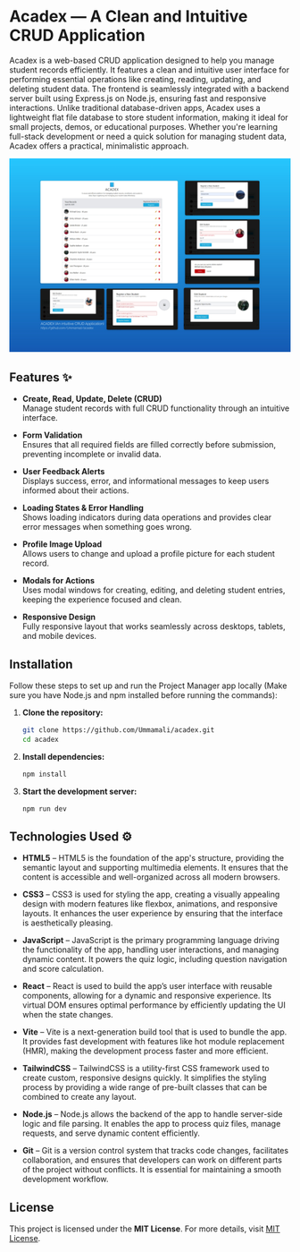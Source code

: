 # Acadex — A Clean and Intuitive CRUD Application

Acadex is a web-based CRUD application designed to help you manage student records efficiently. It features a clean and intuitive user interface for performing essential operations like creating, reading, updating, and deleting student data. The frontend is seamlessly integrated with a backend server built using Express.js on Node.js, ensuring fast and responsive interactions. Unlike traditional database-driven apps, Acadex uses a lightweight flat file database to store student information, making it ideal for small projects, demos, or educational purposes. Whether you're learning full-stack development or need a quick solution for managing student data, Acadex offers a practical, minimalistic approach.

<img alt="Acadex Priview" src="./preview.jpg"/>

## Features ✨

- **Create, Read, Update, Delete (CRUD)**  
  Manage student records with full CRUD functionality through an intuitive interface.

- **Form Validation**  
  Ensures that all required fields are filled correctly before submission, preventing incomplete or invalid data.

- **User Feedback Alerts**  
  Displays success, error, and informational messages to keep users informed about their actions.

- **Loading States & Error Handling**  
  Shows loading indicators during data operations and provides clear error messages when something goes wrong.

- **Profile Image Upload**  
  Allows users to change and upload a profile picture for each student record.

- **Modals for Actions**  
  Uses modal windows for creating, editing, and deleting student entries, keeping the experience focused and clean.

- **Responsive Design**  
  Fully responsive layout that works seamlessly across desktops, tablets, and mobile devices.

## Installation  

Follow these steps to set up and run the Project Manager app locally (Make sure you have Node.js and npm installed before running the commands):  

1. **Clone the repository:**  

    ```sh
   git clone https://github.com/Ummamali/acadex.git
   cd acadex

3. **Install dependencies:**

      ```sh
    npm install
    
4. **Start the development server:**

     ```sh
     npm run dev

## Technologies Used ⚙️

- **HTML5** – HTML5 is the foundation of the app's structure, providing the semantic layout and supporting multimedia elements. It ensures that the content is accessible and well-organized across all modern browsers.
  
- **CSS3** – CSS3 is used for styling the app, creating a visually appealing design with modern features like flexbox, animations, and responsive layouts. It enhances the user experience by ensuring that the interface is aesthetically pleasing.

- **JavaScript** – JavaScript is the primary programming language driving the functionality of the app, handling user interactions, and managing dynamic content. It powers the quiz logic, including question navigation and score calculation.

- **React** – React is used to build the app’s user interface with reusable components, allowing for a dynamic and responsive experience. Its virtual DOM ensures optimal performance by efficiently updating the UI when the state changes.

- **Vite** – Vite is a next-generation build tool that is used to bundle the app. It provides fast development with features like hot module replacement (HMR), making the development process faster and more efficient.

- **TailwindCSS** – TailwindCSS is a utility-first CSS framework used to create custom, responsive designs quickly. It simplifies the styling process by providing a wide range of pre-built classes that can be combined to create any layout.

- **Node.js** – Node.js allows the backend of the app to handle server-side logic and file parsing. It enables the app to process quiz files, manage requests, and serve dynamic content efficiently.

- **Git** – Git is a version control system that tracks code changes, facilitates collaboration, and ensures that developers can work on different parts of the project without conflicts. It is essential for maintaining a smooth development workflow.

## License  

This project is licensed under the **MIT License**. For more details, visit [MIT License](https://opensource.org/licenses/MIT).  
